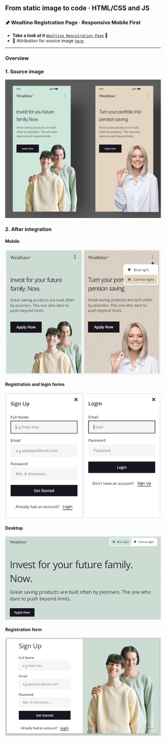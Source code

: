 
## From static image to code · HTML/CSS and JS

### 🖈 Wealtino Registration Page · Responsive Mobile First

 - **Take a look at it** [`Wealtino Registration Page`](https://gray-mafutala.github.io/wealtino-registration-page-mobile-first/) 👀
 - 🔗 Attribution for source image [`here`](https://dribbble.com/shots/16038060-Wealtino-Mobile-Web-Landing-Page)
---

### Overview
### 1. Source image
![Source image design](/readme-img/source.jpg)

### 2. After integration
#### Mobile
![Mobile version after integration](/readme-img/mobile.png)

#### Registration and login forms
![Forms on the mobile version](/readme-img/mobile-forms.png)

#### Desktop
![Desktop version after integration](/readme-img/desktop.PNG)

#### Registration form
![Desktop version after integration](/readme-img/desktop-form.PNG)
